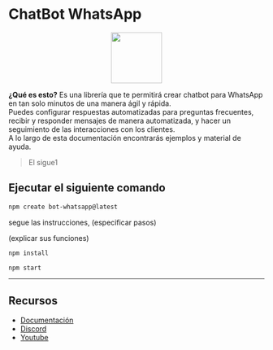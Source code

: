 # ChatBot WhatsApp

<p align="center">
  <img width="100" src="https://i.imgur.com/Oauef6t.png">
</p>

**¿Qué es esto?**
Es una librería que te permitirá crear chatbot para WhatsApp en tan solo minutos de una manera ágil y rápida.  
Puedes configurar respuestas automatizadas para preguntas frecuentes, recibir y responder mensajes de manera automatizada, y hacer un seguimiento de las interacciones con los clientes.  
A lo largo de esta documentación encontrarás ejemplos y material de ayuda.

> El sigue1

## Ejecutar el siguiente comando

``` bash
npm create bot-whatsapp@latest
```

segue las instrucciones, (especificar pasos)

(explicar sus funciones)

``` bash
npm install
```

``` bash
npm start
```

---

## Recursos

- [Documentación](https://bot-whatsapp.netlify.app/)
- [Discord](https://link.codigoencasa.com/DISCORD)
- [Youtube](https://www.youtube.com/watch?v=5lEMCeWEJ8o&list=PL_WGMLcL4jzWPhdhcUyhbFU6bC0oJd2BR)
